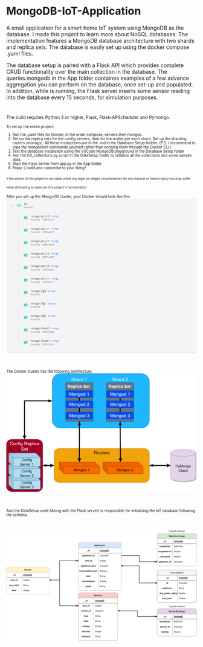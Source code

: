 # MongoDB-IoT-Application
<p>A small application for a smart home IoT system using MongoDB as the database. I made this project to learn more about NoSQL databases. The implementation features a MongoDB database architecture with two shards and replica sets. The database is easily set up using the docker compose .yaml files.</p>
<p>The database setup is paired with a Flask API which provides complete CRUD functionality over the main collection in the database. The queries.mongodb in the App folder containes examples of a few advance aggregation you can perform on the database, once set-up and populated. In addition, while is running, the Flask server inserts some sensor reading into the database every 15 seconds, for simulation purposes.</p>
<br>
<sub>The build requires Python 3 or higher, Flask, Flask-APScheduler and Pymongo.<sub>

<p>
To set up the entire project:
<ol>
  <li>Run the .yaml files for Docker, in the order compose, servers then mongos.</li>
  <li>Set up the replica sets for the config servers, then for the nodes per each shard. Set up the sharding routers (monogs). All these instructions are in the .md in the Database Setup forlder. (P.S. I recommend to type the mongoshell commands yourself rather than echoing them through the Docker CLI.)</li>
  <li>Test the database installation using the VSCode MongoDB playground in the Database Setup folder</li>
  <li>Run the Init_collections.py script in the DataSetup folder to initialise all the collections and some sample data.</li>
  <li>Start the Flask server from app.py in the App folder.</li>
  <li>Enjoy :) build and customise to your liking*.</li>
</ol>
<sup>*The author of this project is not liable under any legal (or illegal) circumstances for any medical or mental injury you may suffer while attempting to replicate this project's functionality!</sup>
</p>

After you set up the MongoDB cluster, your Docker should look like this:
<br>
<img src="https://raw.githubusercontent.com/MihaiNastase/MongoDB-IoT-Application/main/dockerCompose.PNG" width="700" alt="Docker Compose">

<br>

The Docker cluster has the following architecture:
<br>
<img src="https://raw.githubusercontent.com/MihaiNastase/MongoDB-IoT-Application/main/IoT_Schema-Server%20Architecture_detail.png" width="700" alt="Server cluster">

<br>

And the DataSetup code (Along with the Flask server) is responsible for initialising the IoT database following the schema:

<br>
<img src="https://raw.githubusercontent.com/MihaiNastase/MongoDB-IoT-Application/main/IoT_Schema-Schema1.png" width="700" alt="Database schema">
